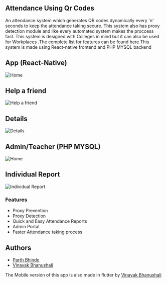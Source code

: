 Attendance Using Qr Codes
------------
An attendance system which generates QR codes dynamically every 'n' seconds to keep the attendance taking secure. This system also has proxy detection module and like every automated system makes the proccess fast. This system is designed with Colleges in mind but it can also be used for Workplaces .The complete list for features can be found [here](#features)
This system is made using React-native frontend and PHP MYSQL backend

App (React-Native)
------------

![Home](https://github.com/parthbhinde/Attendance-Using-QR-Code/blob/master/Screenshots/details.jpg?raw=true "Home")


Help a friend
------------
![Help a friend](https://github.com/parthbhinde/Attendance-Using-QR-Code/blob/master/Screenshots/help%20a%20friend.jpg?raw=true "Help a friend")


Details
------------
![Details](https://github.com/parthbhinde/Attendance-Using-QR-Code/blob/master/Screenshots/details.jpg?raw=true "Details")

Admin/Teacher (PHP MYSQL)
------------
![Home](https://github.com/parthbhinde/Attendance-Using-QR-Code/blob/master/Screenshots/image22.png?raw=true "Home")

Individual Report
------------
![Individual Report](https://github.com/parthbhinde/Attendance-Using-QR-Code/blob/master/Screenshots/image10.png?raw=true "Individual Report")

### Features
- Proxy Prevention
- Proxy Detection
- Quick and Easy Attendance Reports
- Admin Portal
- Faster Attendance taking process

Authors
------------
- [Parth Bhinde](https://github.com/parthbhinde "Parth Bhinde")
- [Vinayak Bhanushali ](https://github.com/Vinayak-Bhanushali "Vinayak Bhanushali ")


The Mobile version of this app is also made in flutter by [Vinayak Bhanushali ](https://github.com/Vinayak-Bhanushali/QrAtt "Vinayak Bhanushali ")


